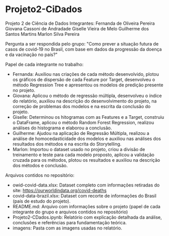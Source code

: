 # Projeto2-CiDados
Projeto 2 de Ciência de Dados
Integrantes: Fernanda de Oliveira Pereira
             Giovana Cassoni de Andradade
             Giselle Vieira de Melo
             Guilherme dos Santos Martins
             Marlon Silva Pereira

Pergunta a ser respondida pelo grupo: "Como prever a situação futura de casos de covid-19 no Brasil, com base em dados da progressão da doença e da vacinação no país?"

Papel de cada integrante no trabalho:
- Fernanda: Auxiliou nas criações de cada método desenvolvido, plotou os gráficos de dispersão de cada Feature por Target, desenvolveu o método Regression Tree e apresentou os modelos de predição presente no projeto.
- Giovana: Aplicou o método de regressão múltipla, desenvolveu o índice do relatório, auxiliou na descrição do desenvolvimento do projeto, na correção de problemas dos modelos e na escrita da conclusão do projeto.
- Giselle: Determinou os hitogramas com as Features e a Target, construiu o DataFrame, aplicou o método Random Forest Regression, realizou análises do histograma e elaborou a conclusão.
- Guilherme: Ajudou na aplicação de Regressão Múltipla, realizou a análise de homocedasticidade dos modelos e auxiliou nas análises dos resultados dos métodos e na escrita do Storytelling.
- Marlon: Importou o dataset usado no projeto, criou a divisão de treinamento e teste para cada modelo proposto, aplicou a validação cruzada para os métodos, plotou os resultados e auxiliou na descrição dos métodos e conclusão.

Arquivos contidos no repositório:
- owid-covid-data.xlsx: Dataset completo com informações retiradas do site: https://ourworldindata.org/covid-deaths
- covid-data-brazil.xlsx: Dataset com recorte de informações do Brasil (país de estudo do projeto).
- README.md: Arquivo com informações sobre o projeto (papel de cada integrante do grupo e arquivos contidos no repositório)
- Projeto2-CDados.ipynb: Relatório com explicação detalhada da análise, conclusões e referências para fundamentação teórica.
- imagens: Pasta com as imagens usadas no relatório.

